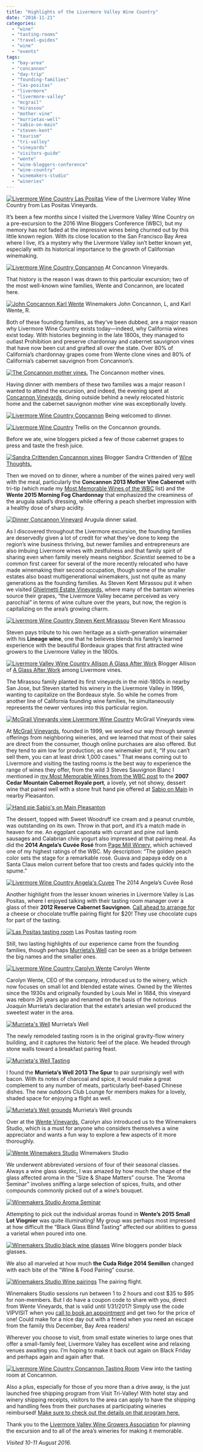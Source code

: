 ```yaml
---
title: "Highlights of the Livermore Valley Wine Country"
date: "2016-11-21"
categories:
  - "wine"
  - "tasting-rooms"
  - "travel-guides"
  - "wine"
  - "events"
tags:
  - "bay-area"
  - "concannon"
  - "day-trip"
  - "founding-families"
  - "las-positas"
  - "livermore"
  - "livermore-valley"
  - "mcgrail"
  - "mirassou"
  - "mother-vine"
  - "murrietas-well"
  - "sabio-on-main"
  - "steven-kent"
  - "tourism"
  - "tri-valley"
  - "vineyards"
  - "visitors-guide"
  - "wente"
  - "wine-bloggers-conference"
  - "wine-country"
  - "winemakers-studio"
  - "wineries"
---
```





<div class="caption">

[![Livermore Wine Country Las Positas](http://s3.amazonaws.com/thegourmez-wpmedia/2016/11/WBC16-Livermore-138-333x500.jpg)](http://s3.amazonaws.com/thegourmez-wpmedia/2016/11/WBC16-Livermore-138.jpg) View of the Livermore Valley Wine Country from Las Positas Vineyards.</div>


It’s been a few months since I visited the Livermore Valley Wine Country on a pre-excursion to the 2016 Wine Bloggers Conference (WBC), but my memory has not faded at the impressive wines being churned out by this little known region. With its close location to the San Francisco Bay Area where I live, it’s a mystery why the Livermore Valley isn’t better known yet, especially with its historical importance to the growth of Californian winemaking.




<div class="caption">

[![Livermore Wine Country Concannon](http://s3.amazonaws.com/thegourmez-wpmedia/2016/11/WBC16-Livermore-038-500x333.jpg)](http://s3.amazonaws.com/thegourmez-wpmedia/2016/11/WBC16-Livermore-038.jpg) At Concannon Vineyards.</div>


That history is the reason I was drawn to this particular excursion; two of the most well-known wine families, Wente and Concannon, are located here.




<div class="caption">

[![John Concannon Karl Wente](http://s3.amazonaws.com/thegourmez-wpmedia/2016/11/WBC16-Livermore-054-381x500.jpg)](http://s3.amazonaws.com/thegourmez-wpmedia/2016/11/WBC16-Livermore-054.jpg) Winemakers John Concannon, L, and Karl Wente, R.</div>


Both of these founding families, as they’ve been dubbed, are a major reason why Livermore Wine Country exists today—indeed, why California wines exist today. With histories beginning in the late 1800s, they managed to outlast Prohibition and preserve chardonnay and cabernet sauvignon vines that have now been cut and grafted all over the state. Over 80% of California’s chardonnay grapes come from Wente clone vines and 80% of California’s cabernet sauvignon from Concannon’s.




<div class="caption">

[![The Concannon mother vines.](http://s3.amazonaws.com/thegourmez-wpmedia/2016/11/WBC16-Livermore-060-500x333.jpg)](http://s3.amazonaws.com/thegourmez-wpmedia/2016/11/WBC16-Livermore-060.jpg) The Concannon mother vines.</div>


Having dinner with members of these two families was a major reason I wanted to attend the excursion, and indeed, the evening spent at [Concannon Vineyards](http://www.concannonvineyard.com/discover/history/), dining outside behind a newly relocated historic home and the cabernet sauvignon mother vine was exceptionally lovely.




<div class="caption">

[![Livermore Wine Country Concannon](http://s3.amazonaws.com/thegourmez-wpmedia/2016/11/WBC16-Livermore-046-333x500.jpg)](http://s3.amazonaws.com/thegourmez-wpmedia/2016/11/WBC16-Livermore-046.jpg) Being welcomed to dinner.</div>





<div class="caption">

[![Livermore Wine Country](http://s3.amazonaws.com/thegourmez-wpmedia/2016/11/WBC16-Livermore-041-500x333.jpg)](http://s3.amazonaws.com/thegourmez-wpmedia/2016/11/WBC16-Livermore-041.jpg) Trellis on the Concannon grounds.</div>


Before we ate, wine bloggers picked a few of those cabernet grapes to press and taste the fresh juice.




<div class="caption">

[![Sandra Crittenden Concannon vines](http://s3.amazonaws.com/thegourmez-wpmedia/2016/11/WBC16-Livermore-072-500x333.jpg)](http://s3.amazonaws.com/thegourmez-wpmedia/2016/11/WBC16-Livermore-072.jpg) Blogger Sandra Crittenden of [Wine Thoughts.](http://www.wine-thoughts.com/)</div>


Then we moved on to dinner, where a number of the wines paired very well with the meal, particularly the **Concannon 2013 Mother Vine Cabernet** with tri-tip (which made my [Most Memorable Wines of the WBC](http://thegourmez.com/2016/09/02/most-memorable-wines-from-the-2016-wine-bloggers-conference-part-1/) list) and the **Wente 2015 Morning Fog Chardonnay** that emphasized the creaminess of the arugula salad’s dressing, while offering a peach sherbet impression with a healthy dose of sharp acidity.




<div class="caption">

[![Dinner Concannon Vineyard](http://s3.amazonaws.com/thegourmez-wpmedia/2016/11/WBC16-Livermore-085-500x333.jpg)](http://s3.amazonaws.com/thegourmez-wpmedia/2016/11/WBC16-Livermore-085.jpg) Arugula dinner salad.</div>


As I discovered throughout the Livermore excursion, the founding families are deservedly given a lot of credit for what they’ve done to keep the region’s wine business thriving, but newer families and entrepreneurs are also imbuing Livermore wines with zestfulness and that family spirit of sharing even when family merely means neighbor. _Scientist_ seemed to be a common first career for several of the more recently relocated who have made winemaking their second occupation, though some of the smaller estates also boast multigenerational winemakers, just not quite as many generations as the founding families. As Steven Kent Mirassou put it when we visited [Ghielmetti Estate Vineyards,](http://www.stevenkent.com/vineyards/ghielmetti-estate/) where many of the bantam wineries source their grapes, “the Livermore Valley became perceived as very parochial” in terms of wine culture over the years, but now, the region is capitalizing on the area’s growing charm.




<div class="caption">

[![Livermore Wine Country Steven Kent Mirassou](http://s3.amazonaws.com/thegourmez-wpmedia/2016/11/WBC16-Livermore-008-500x363.jpg)](http://s3.amazonaws.com/thegourmez-wpmedia/2016/11/WBC16-Livermore-008.jpg) Steven Kent Mirassou</div>


Steven pays tribute to his own heritage as a sixth-generation winemaker with his **Lineage wine**, one that he believes blends his family’s learned experience with the beautiful Bordeaux grapes that first attracted wine growers to the Livermore Valley in the 1800s.




<div class="caption">

[![Livermore Valley Wine Country Allison A Glass After Work](http://s3.amazonaws.com/thegourmez-wpmedia/2016/11/WBC16-Livermore-007-500x333.jpg)](http://s3.amazonaws.com/thegourmez-wpmedia/2016/11/WBC16-Livermore-007.jpg) Blogger Allison of [A Glass After Work](https://www.google.com/url?sa=t&rct=j&q=&esrc=s&source=web&cd=1&cad=rja&uact=8&ved=0ahUKEwix7-OHirbQAhWGSSYKHcR2D7AQFggbMAA&url=http%3A%2F%2Faglassafterwork.com%2Fblog%2F&usg=AFQjCNHXxPgxvxDdW57o2af1-wB-W89TSQ&sig2=jH7KTvzNIom_A4tqDwhcng&bvm=bv.139250283,d.eWE) among Livermore vines.</div>


The Mirassou family planted its first vineyards in the mid-1800s in nearby San Jose, but Steven started his winery in the Livermore Valley in 1996, wanting to capitalize on the Bordeaux style. So while he comes from another line of California founding wine families, he simultaneously represents the newer ventures into this particular region.




<div class="caption">

[![McGrail Vineyards view Livermore Wine Country](http://s3.amazonaws.com/thegourmez-wpmedia/2016/11/WBC16-Livermore-021.jpg)](http://s3.amazonaws.com/thegourmez-wpmedia/2016/11/WBC16-Livermore-021.jpg) McGrail Vineyards view.</div>


At [McGrail Vineyards](https://www.mcgrailvineyards.com/), founded in 1999, we worked our way through several offerings from neighboring wineries, and we learned that most of their sales are direct from the consumer, though online purchases are also offered. But they tend to aim low for production; as one winemaker put it, “If you can’t sell them, you can at least drink 1,000 cases.” That means coming out to Livermore and visiting the tasting rooms is the best way to experience the range of wines they offer, from the wild 3 Steves Sauvignon Blanc I mentioned in [my Most Memorable Wines from the WBC post](http://thegourmez.com/2016/09/04/most-memorable-wines-from-the-2016-wine-bloggers-conference-part-2/) to the **2007 Cedar Mountain Cabernet Royale port**, a lovely, yet not showy, dessert wine that paired well with a stone fruit hand pie offered at [Sabio on Main](http://sabiopleasanton.com/) in nearby Pleasanton.

[![Hand pie Sabio's on Main Pleasanton](http://s3.amazonaws.com/thegourmez-wpmedia/2016/11/WBC16-Livermore-173-500x333.jpg)](http://s3.amazonaws.com/thegourmez-wpmedia/2016/11/WBC16-Livermore-173.jpg)

The dessert, topped with Sweet Woodruff ice cream and a peanut crumble, was outstanding on its own. Throw in that port, and it’s a match made in heaven for me. An eggplant caponata with currant and pine nut lamb sausages and Calabrian chile yogurt also impressed at that pairing meal. As did the **2014 Angela’s Cuv****ée Ros****é** from [Page Mill Winery](http://www.pagemillwinery.com/), which achieved one of my highest ratings of the WBC. My description: “The golden peach color sets the stage for a remarkable rosé. Guava and papaya eddy on a Santa Claus melon current before that too crests and fades quickly into the spume.”




<div class="caption">

[![Livermore Wine Country Angela's Cuvee](http://s3.amazonaws.com/thegourmez-wpmedia/2016/11/WBC16-Livermore-156-305x500.jpg)](http://s3.amazonaws.com/thegourmez-wpmedia/2016/11/WBC16-Livermore-156.jpg) The 2014 Angela’s Cuvée Rosé</div>


Another highlight from the lesser known wineries in Livermore Valley is Las Positas, where I enjoyed talking with their tasting room manager over a glass of their **2012 Reserve Cabernet Sauvignon**. [Call ahead to arrange for](https://www.laspositasvineyards.com/happenings.html) a cheese or chocolate truffle pairing flight for $20! They use chocolate cups for part of the tasting.




<div class="caption">

[![Las Positas tasting room](http://s3.amazonaws.com/thegourmez-wpmedia/2016/11/WBC16-Livermore-147-500x333.jpg)](http://s3.amazonaws.com/thegourmez-wpmedia/2016/11/WBC16-Livermore-147.jpg) Las Positas tasting room</div>


Still, two lasting highlights of our experience came from the founding families, though perhaps [Murrieta’s Well](https://murrietaswell.com/) can be seen as a bridge between the big names and the smaller ones.




<div class="caption">

[![Livermore Wine Country Carolyn Wente](http://s3.amazonaws.com/thegourmez-wpmedia/2016/11/WBC16-Livermore-103-334x500.jpg)](http://s3.amazonaws.com/thegourmez-wpmedia/2016/11/WBC16-Livermore-103.jpg) Carolyn Wente</div>


Carolyn Wente, CEO of the company, introduced us to the winery, which now focuses on small lot and blended estate wines. Owned by the Wentes since the 1930s and originally founded by Louis Mel in 1884, this vineyard was reborn 26 years ago and renamed on the basis of the notorious Joaquin Murrieta’s declaration that the estate’s artesian well produced the sweetest water in the area.




<div class="caption">

[![Murrieta's Well](http://s3.amazonaws.com/thegourmez-wpmedia/2016/11/WBC16-Livermore-106-333x500.jpg)](http://s3.amazonaws.com/thegourmez-wpmedia/2016/11/WBC16-Livermore-106.jpg) Murrieta’s Well</div>


The newly remodeled tasting room is in the original gravity-flow winery building, and it captures the historic feel of the place. We headed through stone walls toward a breakfast pairing feast.

[![Murrieta's Well Tasting](http://s3.amazonaws.com/thegourmez-wpmedia/2016/11/WBC16-Livermore-113-333x500.jpg)](http://s3.amazonaws.com/thegourmez-wpmedia/2016/11/WBC16-Livermore-113.jpg)

I found the **Murrieta’s Well 2013 The Spur** to pair surprisingly well with bacon. With its notes of charcoal and spice, it would make a great complement to any number of meats, particularly beef-based Chinese dishes. The new outdoors Club Lounge for members makes for a lovely, shaded space for enjoying a flight as well.




<div class="caption">

[![Murrieta’s Well grounds](http://s3.amazonaws.com/thegourmez-wpmedia/2016/11/WBC16-Livermore-112-500x333.jpg)](http://s3.amazonaws.com/thegourmez-wpmedia/2016/11/WBC16-Livermore-112.jpg) Murrieta’s Well grounds</div>


Over at the [Wente Vineyards](https://www.wentevineyards.com/), Carolyn also introduced us to the Winemakers Studio, which is a must for anyone who considers themselves a wine appreciator and wants a fun way to explore a few aspects of it more thoroughly.




<div class="caption">

[![Wente Winemakers Studio](http://s3.amazonaws.com/thegourmez-wpmedia/2016/11/WBC16-Livermore-118-500x228.jpg)](http://s3.amazonaws.com/thegourmez-wpmedia/2016/11/WBC16-Livermore-118.jpg) Winemakers Studio</div>


We underwent abbreviated versions of four of their seasonal classes. Always a wine glass skeptic, I was amazed by how much the shape of the glass affected aroma in the “Size & Shape Matters” course. The “Aroma Seminar” involves sniffing a large selection of spices, fruits, and other compounds commonly picked out of a wine’s bouquet.

[![Winemakers Studio Aroma Seminar](http://s3.amazonaws.com/thegourmez-wpmedia/2016/11/WBC16-Livermore-131-394x500.jpg)](http://s3.amazonaws.com/thegourmez-wpmedia/2016/11/WBC16-Livermore-131.jpg)

Attempting to pick out the individual aromas found in **Wente’s 2015 Small Lot Viognier** was quite illuminating! My group was perhaps most impressed at how difficult the “Black Glass Blind Tasting” affected our abilities to guess a varietal when poured into one.




<div class="caption">

[![Winemakers Studio black wine glasses](http://s3.amazonaws.com/thegourmez-wpmedia/2016/11/WBC16-Livermore-126-500x363.jpg)](http://s3.amazonaws.com/thegourmez-wpmedia/2016/11/WBC16-Livermore-126.jpg) Wine bloggers ponder black glasses.</div>


We also all marveled at how much **the Cuda Ridge 2014 Semillon** changed with each bite of the “Wine & Food Pairing” course.




<div class="caption">

[![Winemakers Studio Wine pairings](http://s3.amazonaws.com/thegourmez-wpmedia/2016/11/WBC16-Livermore-124-500x318.jpg)](http://s3.amazonaws.com/thegourmez-wpmedia/2016/11/WBC16-Livermore-124.jpg) The pairing flight.</div>


Winemakers Studio sessions run between 1 to 2 hours and cost $35 to $95 for non-members. But I do have a coupon code to share with you, direct from Wente Vineyards, that is valid until 1/31/2017! Simply use the code VIPVISIT when you [call to book an appointment](https://www.wentewinemakers.com/) and get two for the price of one! Could make for a nice day out with a friend when you need an escape from the family this December, Bay Area readers!

Wherever you choose to visit, from small estate wineries to large ones that offer a small-family feel, Livermore Valley has excellent wine and relaxing venues awaiting you. I’m hoping to make it back out again on Black Friday and perhaps again and again after that.




<div class="caption">

[![Livermore Wine Country Concannon Tasting Room](http://s3.amazonaws.com/thegourmez-wpmedia/2016/11/WBC16-Livermore-101-500x333.jpg)](http://s3.amazonaws.com/thegourmez-wpmedia/2016/11/WBC16-Livermore-101.jpg) View into the tasting room at Concannon.</div>


Also a plus, especially for those of you more than a drive away, is the just launched free shipping program from Visit Tri-Valley! With hotel stay and winery shipping receipts, visitors to the area can apply to have the shipping and handling fees from their purchases at participating wineries reimbursed! [Make sure to check out the details on that program here.](http://visittrivalley.com/wine-ships-free/)

Thank you to the [Livermore Valley Wine Growers Association](https://www.lvwine.org/) for planning the excursion and to all of the area’s wineries for making it memorable.

_Visited 10-11 August 2016._
